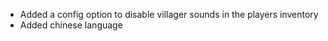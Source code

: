 - Added a config option to disable villager sounds in the players inventory
- Added chinese language